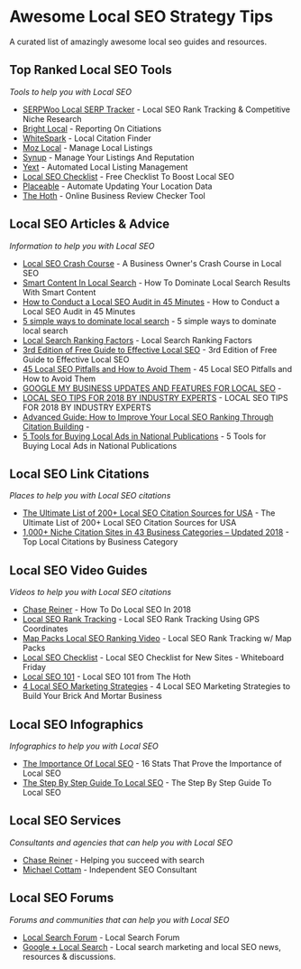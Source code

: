 # Awesome Local SEO Strategy Tips
A curated list of amazingly awesome local seo guides and resources.



Top Ranked Local SEO Tools
------
*Tools to help you with Local SEO*

* [SERPWoo Local SERP Tracker](https://www.serpwoo.com/ "Local SEO Rank Tracking & Competitive Niche Research") - Local SEO Rank Tracking & Competitive Niche Research
* [Bright Local](https://www.brightlocal.com/ "BrightLocal") - Reporting On Citiations
* [WhiteSpark](https://whitespark.ca/ "WhiteSpark") - Local Citation Finder
* [Moz Local](https://moz.com/products/local "Moz") - Manage Local Listings
* [Synup](https://synup.com/ "Synup") - Manage Your Listings And Reputation
* [Yext](https://www.yext.com/ "Yext") - Automated Local Listing Management
* [Local SEO Checklist](https://localseochecklist.org/ "Local SEO Checklist") - Free Checklist To Boost Local SEO
* [Placeable](http://www.ignitetech.com/solutions/marketing-and-sales/placeable/ "Placeable") - Automate Updating Your Location Data
* [The Hoth](https://www.thehoth.com/online-review-tool/ "The Hoth") - Online Business Review Checker Tool



Local SEO Articles & Advice
------
*Information to help you with Local SEO*

* [Local SEO Crash Course](https://www.serpwoo.com/blog/experts/crash-course-in-local-seo/ "SERPWoo") - A Business Owner's Crash Course in Local SEO
* [Smart Content In Local Search](https://www.serpwoo.com/blog/experts/dominate-local-search-results/ "SERPWoo") - How To Dominate Local Search Results With Smart Content
* [How to Conduct a Local SEO Audit in 45 Minutes](https://neilpatel.com/blog/how-to-conduct-a-local-seo-audit-in-45-minutes/ "Article") - How to Conduct a Local SEO Audit in 45 Minutes
* [5 simple ways to dominate local search](https://searchengineland.com/local-seo-2017-5-simple-ways-dominate-local-search-268412 "Article") - 5 simple ways to dominate local search
* [Local Search Ranking Factors](https://moz.com/local-search-ranking-factors "Article") - Local Search Ranking Factors
* [3rd Edition of Free Guide to Effective Local SEO](http://www.localvisibilitysystem.com/2016/10/31/3rd-edition-of-free-guide-to-effective-local-seo/ "Article") - 3rd Edition of Free Guide to Effective Local SEO
* [45 Local SEO Pitfalls and How to Avoid Them](https://moz.com/blog/45-local-seo-pitfalls "Article") - 45 Local SEO Pitfalls and How to Avoid Them
* [GOOGLE MY BUSINESS UPDATES AND FEATURES FOR LOCAL SEO](https://seoexpertbrad.com/google-my-business-updates/ "Article") - 
* [LOCAL SEO TIPS FOR 2018 BY INDUSTRY EXPERTS](https://seoexpertbrad.com/local-seo-tips/ "Article") - LOCAL SEO TIPS FOR 2018 BY INDUSTRY EXPERTS
* [Advanced Guide: How to Improve Your Local SEO Ranking Through Citation Building](https://www.billacholla.com/improve-your-ranking/ "Article") - 
* [5 Tools for Buying Local Ads in National Publications](http://streetfightmag.com/2016/09/28/5-tools-for-buying-local-ads-in-national-publications/ "Article") - 5 Tools for Buying Local Ads in National Publications



Local SEO Link Citations
------
*Places to help you with Local SEO citations*

* [The Ultimate List of 200+ Local SEO Citation Sources for USA](https://www.omnicoreagency.com/local-seo-citation-sources-usa/ "Citations") - The Ultimate List of 200+ Local SEO Citation Sources for USA
* [1,000+ Niche Citation Sites in 43 Business Categories – Updated 2018](https://www.brightlocal.com/2018/04/06/top-local-citations-by-business-category/ "Citations") - Top Local Citations by Business Category



Local SEO Video Guides
------
*Videos to help you with Local SEO citations*

* [Chase Reiner](https://www.youtube.com/watch?v=Nv2DgD3iiME "Chase Reiner") - How To Do Local SEO In 2018
* [Local SEO Rank Tracking](https://www.youtube.com/watch?time_continue=1&v=o-3IAVtvcmw "Local SEO Rank Tracking Using GPS Coordinates") - Local SEO Rank Tracking Using GPS Coordinates
* [Map Packs Local SEO Ranking Video](https://www.youtube.com/watch?v=pKA_s_wJ30E "Youtube") - Local SEO Rank Tracking w/ Map Packs
* [Local SEO Checklist](https://www.youtube.com/watch?v=lqaE7U5q0N0 "Youtube") - Local SEO Checklist for New Sites - Whiteboard Friday
* [Local SEO 101](https://www.youtube.com/watch?v=TeKb3edJCUY "Youtube") - Local SEO 101 from The Hoth
* [4 Local SEO Marketing Strategies](https://www.youtube.com/watch?v=UHG4wDlvAMY "Youtube") - 4 Local SEO Marketing Strategies to Build Your Brick And Mortar Business



Local SEO Infographics
------
*Infographics to help you with Local SEO*

* [The Importance Of Local SEO](https://blog.hubspot.com/marketing/local-seo-stats "Hubspot") - 16 Stats That Prove the Importance of Local SEO 
* [The Step By Step Guide To Local SEO](https://visual.ly/community/infographic/business/step-step-guide-local-seo "Infographic") - The Step By Step Guide To Local SEO



Local SEO Services
------
*Consultants and agencies that can help you with Local SEO*

* [Chase Reiner](https://chasereiner.com/ "Chase Reiner") - Helping you succeed with search
* [Michael Cottam](https://www.michaelcottam.com/ "Michael Cottam") - Independent SEO Consultant



Local SEO Forums
------
*Forums and communities that can help you with Local SEO*

* [Local Search Forum](https://www.localsearchforum.com/ "Forum") - Local Search Forum
* [Google + Local Search](https://plus.google.com/communities/104176154679198526893 "Community") - Local search marketing and local SEO news, resources & discussions.


